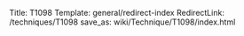 Title: T1098
Template: general/redirect-index
RedirectLink: /techniques/T1098
save_as: wiki/Technique/T1098/index.html